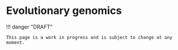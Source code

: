 # Evolutionary genomics

!!! danger "DRAFT"

    This page is a work in progress and is subject to change at any moment.
